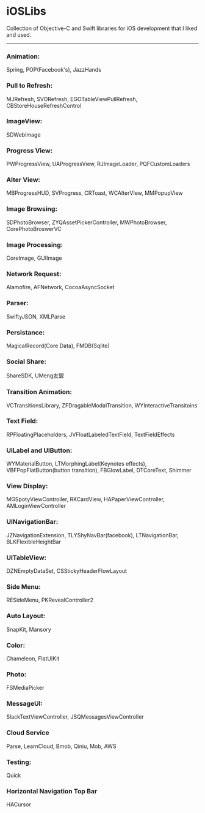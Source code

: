 # iOSLibs
Collection of Objective-C and Swift libraries for iOS development that I liked and used.

-------------------------------------------------------------------------

### Animation:
Spring, POP(Facebook's), JazzHands

### Pull to Refresh:
MJRefresh, SVORefresh, EGOTableViewPullRefresh, CBStoreHouseRefreshControl

### ImageView:
SDWebImage

### Progress View:
PWProgressView, UAProgressView, RJImageLoader, PQFCustomLoaders

### Alter View:
MBProgressHUD, SVProgress, CRToast, WCAlterVIew, MMPopupView

### Image Browsing:
SDPhotoBrowser, ZYQAssetPickerController, MWPhotoBrowser, CorePhotoBroswerVC

### Image Processing:
CoreImage, GUIImage

### Network Request:
Alamofire, AFNetwork, CocoaAsyncSocket

### Parser:
SwiftyJSON, XMLParse

### Persistance:
MagicalRecord(Core Data), FMDB(Sqlite)

### Social Share:
ShareSDK, UMeng友盟

### Transition Animation:
VCTransitionsLibrary, ZFDragableModalTransition, WYInteractiveTransitoins

### Text Field:
RPFloatingPlaceholders, JVFloatLabeledTextField, TextFieldEffects

### UILabel and UIButton:
WYMaterialButton, LTMorphingLabel(Keynotes effects), VBFPopFlatButton(button transition), FBGlowLabel, DTCoreText, Shimmer

### View Display:
MGSpotyViewController, RKCardView, HAPaperViewController, AMLoginViewController

### UINavigationBar:
JZNavigationExtension, TLYShyNavBar(facebook), LTNavigationBar, BLKFlexibleHeightBar

### UITableView:
DZNEmptyDataSet, CSStickyHeaderFlowLayout

### Side Menu:
RESideMenu, PKRevealController2

### Auto Layout:
SnapKit, Mansory

### Color:
Chameleon, FlatUIKit

### Photo:
FSMediaPicker

### MessageUI:
SlackTextViewController, JSQMessagesViewController

### Cloud Service
Parse, LearnCloud, Bmob, Qiniu, Mob, AWS

### Testing:
Quick

### Horizontal Navigation Top Bar
HACursor
